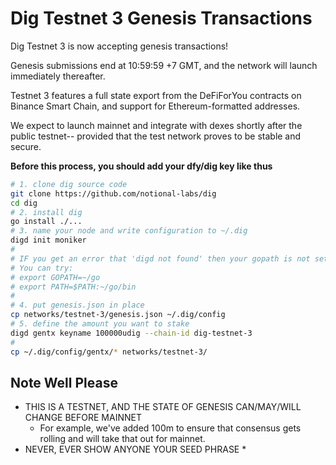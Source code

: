 # Dig Testnet 3 Genesis Transactions

Dig Testnet 3 is now accepting genesis transactions!

Genesis submissions end at 10:59:59 +7 GMT, and the network will launch immediately thereafter. 

Testnet 3 features a full state export from the DeFiForYou contracts on Binance Smart Chain, and support for Ethereum-formatted addresses.

We expect to launch mainnet and integrate with dexes shortly after the public testnet-- provided that the test network proves to be stable and secure.


**Before this process, you should add your dfy/dig key like thus**

```bash
# 1. clone dig source code
git clone https://github.com/notional-labs/dig
cd dig
# 2. install dig
go install ./...
# 3. name your node and write configuration to ~/.dig
digd init moniker
# 
# IF you get an error that 'digd not found' then your gopath is not setup properly.
# You can try:
# export GOPATH=~/go
# export PATH=$PATH:~/go/bin
#
# 4. put genesis.json in place
cp networks/testnet-3/genesis.json ~/.dig/config
# 5. define the amount you want to stake
digd gentx keyname 100000udig --chain-id dig-testnet-3
#
cp ~/.dig/config/gentx/* networks/testnet-3/
```


## Note Well Please
* THIS IS A TESTNET, AND THE STATE OF GENESIS CAN/MAY/WILL CHANGE BEFORE MAINNET
  * For example, we've added 100m to ensure that consensus gets rolling and will take that out for mainnet.
* NEVER, EVER SHOW ANYONE YOUR SEED PHRASE
  * 
